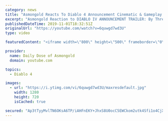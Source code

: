```yaml
---
category: news
title: "Asmongold Reacts To Diablo 4 Announcement Cinematic & Gameplay - Blizzcon 2019"
excerpt: "Asmongold Reaction to DIABLO IV ANNOUNCEMENT TRAILER: By Three They Come. Diablo IV takes place many years after the events of Diablo III, after ..."
publishedDateTime: 2019-11-01T18:32:51Z
originalUrl: "https://youtube.com/watch?v=6quwgd7wd3U"
type: video

featuredContent: "<iframe width=\"800\" height=\"500\" frameborder=\"0\" src=\"https://www.youtube.com/embed/6quwgd7wd3U\" allow=\"accelerometer; autoplay; encrypted-media; gyroscope; picture-in-picture\" allowfullscreen></iframe>"

provider:
  name: Daily Dose of Asmongold
  domain: youtube.com

topics:
  - Diablo 4

images:
  - url: "https://i.ytimg.com/vi/6quwgd7wd3U/maxresdefault.jpg"
    width: 1280
    height: 720
    isCached: true

secured: "Ap3tTyyMvlTN6OKsA6TP/iAHFnEKY+JhxS8U0ocC5EWCkom2utk4Sfi1o4CjXF4SAKP9R2/8nQyorCnpw0iFNEQY13UYCXmcnpzvSUDHvg3w7o11SrS3trlTRcPNtj5IfauyyRzNbu2Iy1xkiUp8TsOittu9e9ceZ1d3lKJ0Nf96uaGiPygGr69qmKLMpxev9fGVUz2uPRrLSQWMk7B2b/oZ1G3kFx60lz9iA2BZj5a1zrSEtqrtwrZBX5U2XCwn+dxXCloClULzmOzb1PnMUXDOj5XPqTCCNtogyc09Xkq4YGh+bUEf9ihH2O1qfAm0G3L/2VIYYj95eJM1h5fLyB9Tv0hh8ofoNSTpERwpBQb0YcvQ+nfbapw7evUUezZyJRBYISzR95KUo9Tl16b88jdtr35GuR9VCzkiJEm1UAGPviyCP0mnP4gLqyBXUlId;TiD4B3TYBUoplOGAilRF6g=="
---
```


